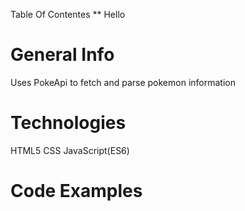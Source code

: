 Table Of Contentes
** Hello



# General Info
Uses PokeApi to fetch and parse pokemon information

# Technologies 
HTML5
CSS
JavaScript(ES6)

# Code Examples 
